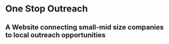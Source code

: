 # One Stop Outreach
## A Website connecting small-mid size companies to local outreach opportunities
